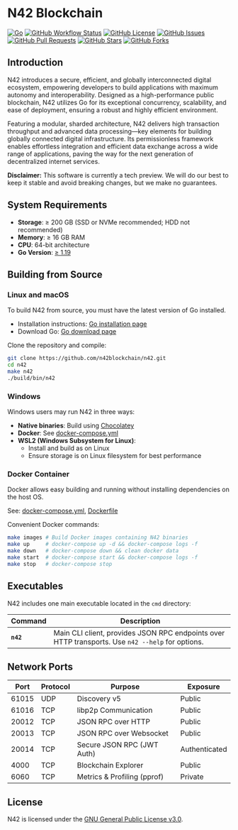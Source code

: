 # N42 Blockchain

[![Go](https://img.shields.io/badge/go-1.19%2B-blue.svg)](https://golang.org)
[![GitHub Workflow Status](https://img.shields.io/github/actions/workflow/status/n42blockchain/n42/ci.yml?branch=main)](https://github.com/n42blockchain/n42/actions)
[![GitHub License](https://img.shields.io/github/license/n42blockchain/n42)](https://github.com/n42blockchain/n42/blob/main/LICENSE)
[![GitHub Issues](https://img.shields.io/github/issues/n42blockchain/n42)](https://github.com/n42blockchain/n42/issues)
[![GitHub Pull Requests](https://img.shields.io/github/issues-pr/n42blockchain/n42)](https://github.com/n42blockchain/n42/pulls)
[![GitHub Stars](https://img.shields.io/github/stars/n42blockchain/n42)](https://github.com/n42blockchain/n42/stargazers)
[![GitHub Forks](https://img.shields.io/github/forks/n42blockchain/n42)](https://github.com/n42blockchain/n42/network/members)

## Introduction

N42 introduces a secure, efficient, and globally interconnected digital ecosystem, empowering developers to build applications with maximum autonomy and interoperability. Designed as a high-performance public blockchain, N42 utilizes Go for its exceptional concurrency, scalability, and ease of deployment, ensuring a robust and highly efficient environment.

Featuring a modular, sharded architecture, N42 delivers high transaction throughput and advanced data processing—key elements for building globally connected digital infrastructure. Its permissionless framework enables effortless integration and efficient data exchange across a wide range of applications, paving the way for the next generation of decentralized internet services.

**Disclaimer:** This software is currently a tech preview. We will do our best to keep it stable and avoid breaking changes, but we make no guarantees.

## System Requirements

- **Storage**: ≥ 200 GB (SSD or NVMe recommended; HDD not recommended)
- **Memory**: ≥ 16 GB RAM
- **CPU**: 64-bit architecture
- **Go Version**: [≥ 1.19](https://golang.org/doc/install)

## Building from Source

### Linux and macOS

To build N42 from source, you must have the latest version of Go installed.

- Installation instructions: [Go installation page](https://golang.org/doc/install)
- Download Go: [Go download page](https://golang.org/dl/)

Clone the repository and compile:

```sh
git clone https://github.com/n42blockchain/n42.git
cd n42
make n42
./build/bin/n42
```

### Windows

Windows users may run N42 in three ways:

- **Native binaries**: Build using [Chocolatey](https://chocolatey.org/)
- **Docker**: See [docker-compose.yml](./docker-compose.yml)
- **WSL2 (Windows Subsystem for Linux)**:
    - Install and build as on Linux
    - Ensure storage is on Linux filesystem for best performance

### Docker Container

Docker allows easy building and running without installing dependencies on the host OS.

See: [docker-compose.yml](./docker-compose.yml), [Dockerfile](./Dockerfile)

Convenient Docker commands:

```sh
make images # Build Docker images containing N42 binaries
make up     # docker-compose up -d && docker-compose logs -f
make down   # docker-compose down && clean docker data
make start  # docker-compose start && docker-compose logs -f
make stop   # docker-compose stop
```

## Executables

N42 includes one main executable located in the `cmd` directory:

| Command | Description |
|---------|-------------|
| **`n42`** | Main CLI client, provides JSON RPC endpoints over HTTP transports. Use `n42 --help` for options. |

## Network Ports

| Port  | Protocol | Purpose                      | Exposure            |
|-------|----------|------------------------------|---------------------|
| 61015 | UDP      | Discovery v5                 | Public              |
| 61016 | TCP      | libp2p Communication         | Public              |
| 20012 | TCP      | JSON RPC over HTTP           | Public              |
| 20013 | TCP      | JSON RPC over Websocket      | Public              |
| 20014 | TCP      | Secure JSON RPC (JWT Auth)   | Authenticated       |
| 4000  | TCP      | Blockchain Explorer          | Public              |
| 6060  | TCP      | Metrics & Profiling (pprof)  | Private             |

## License

N42 is licensed under the [GNU General Public License v3.0](https://www.gnu.org/licenses/gpl-3.0.en.html).


